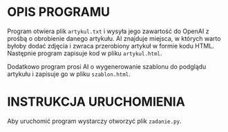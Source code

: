# OPIS PROGRAMU
Program otwiera plik `artykul.txt` i wysyła jego zawartość do OpenAI z prośbą o obrobienie danego artykułu. AI znajduje miejsca, w których warto byłoby dodać zdjęcia i zwraca przerobiony artykuł w formie kodu HTML. Następnie program zapisuje kod w pliku `artykul.html`.

Dodatkowo program prosi AI o wygenerowanie szablonu do podglądu artykułu i zapisuje go w pliku `szablon.html`.

# INSTRUKCJA URUCHOMIENIA
Aby uruchomić program wystarczy otworzyć plik `zadanie.py`.
